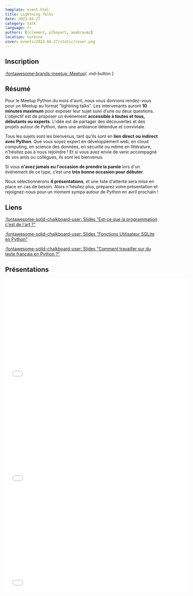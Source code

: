```yaml
---
template: event.html
title: Lightning Talks
date: 2023-04-27
category: talk
language: fr
authors: [rclement, plbayart, amabroumi]
location: turbine
cover: events/2023-04-27/static/cover.png
---
```


## Inscription

[:fontawesome-brands-meetup: Meetup](https://www.meetup.com/fr-FR/groupe-dutilisateurs-python-grenoble/events/292890142/){ .md-button }

## Résumé

Pour le Meetup Python du mois d'avril, nous vous donnons rendez-vous pour un Meetup au format "lightning talks". Les intervenants auront **10 minutes maximum** pour exposer leur sujet suivi d’une ou deux questions. L'objectif est de proposer un événement **accessible à toutes et tous, débutants ou experts**. L'idée est de partager des découvertes et des projets autour de Python, dans une ambiance détendue et conviviale.

Tous les sujets sont les bienvenus, tant qu'ils sont en **lien direct ou indirect avec Python**. Que vous soyez expert en développement web, en cloud computing, en science des données, en sécurité ou même en littérature, n'hésitez pas à nous rejoindre ! Et si vous avez envie de venir accompagné de vos amis ou collègues, ils sont les bienvenus.

Si vous **n'avez jamais eu l'occasion de prendre la parole** lors d'un événement de ce type, c’est une **très bonne occasion pour débuter**.

Nous sélectionnerons **4 présentations**, et une liste d'attente sera mise en place en cas de besoin. Alors n'hésitez plus, préparez votre présentation et rejoignez-nous pour un moment sympa autour de Python en avril prochain !

## Liens

[:fontawesome-solid-chalkboard-user: Slides "Est-ce que la programmation c'est de l'art ?"](programmation_art.pdf)

[:fontawesome-solid-chalkboard-user: Slides "Fonctions Utilisateur SQLite en Python"](sqlite_udf.html)

[:fontawesome-solid-chalkboard-user: Slides "Comment travailler sur du texte français en Python ?"](nlp_francais_python.pdf)

## Présentations

<iframe
  src="programmation_art.pdf"
  width="600"
  height="340"
  scrolling="no"
  frameborder="0"
  allowfullscreen
></iframe>

<iframe
  src="sqlite_udf.html"
  width="600"
  height="340"
  scrolling="no"
  frameborder="0"
  allowfullscreen
></iframe>

<iframe
  src="nlp_francais_python.pdf"
  width="600"
  height="340"
  scrolling="no"
  frameborder="0"
  allowfullscreen
></iframe>
